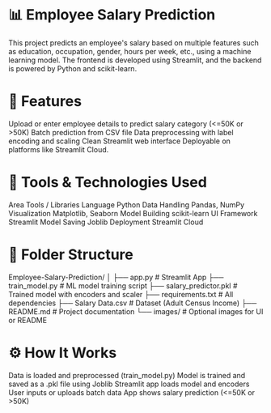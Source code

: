 # 📊 Employee Salary Prediction
This project predicts an employee's salary based on multiple features such as education, occupation, gender, hours per week, etc., using a machine learning model. The frontend is developed using Streamlit, and the backend is powered by Python and scikit-learn.

# 📌 Features
Upload or enter employee details to predict salary category (<=50K or >50K)
Batch prediction from CSV file
Data preprocessing with label encoding and scaling
Clean Streamlit web interface
Deployable on platforms like Streamlit Cloud.

# 🧰 Tools & Technologies Used
Area	         Tools / Libraries
Language	      Python
Data Handling	  Pandas, NumPy
Visualization 	Matplotlib, Seaborn
Model Building	scikit-learn
UI Framework	  Streamlit
Model Saving	  Joblib
Deployment	    Streamlit Cloud

# 📁 Folder Structure
Employee-Salary-Prediction/
│
├── app.py                       # Streamlit App
├── train_model.py              # ML model training script
├── salary_predictor.pkl        # Trained model with encoders and scaler
├── requirements.txt            # All dependencies
├── Salary Data.csv             # Dataset (Adult Census Income)
├── README.md                   # Project documentation
└── images/                     # Optional images for UI or README

# ⚙️ How It Works
Data is loaded and preprocessed (train_model.py)
Model is trained and saved as a .pkl file using Joblib
Streamlit app loads model and encoders
User inputs or uploads batch data
App shows salary prediction (<=50K or >50K)





